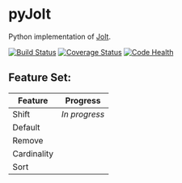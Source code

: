 # pyJolt
Python implementation of [Jolt](https://github.com/bazaarvoice/jolt).

[![Build Status](https://travis-ci.org/rachekalmir/pyJolt.svg?branch=master)](https://travis-ci.org/rachekalmir/pyJolt) [![Coverage Status](https://coveralls.io/repos/github/rachekalmir/pyJolt/badge.svg?branch=master)](https://coveralls.io/github/rachekalmir/pyJolt?branch=master) [![Code Health](https://landscape.io/github/rachekalmir/pyJolt/master/landscape.svg?style=flat)](https://landscape.io/github/rachekalmir/pyJolt/master)

## Feature Set:

Feature | Progress
------- | --------
Shift | *In progress*
Default | 
Remove | 
Cardinality | 
Sort | 
